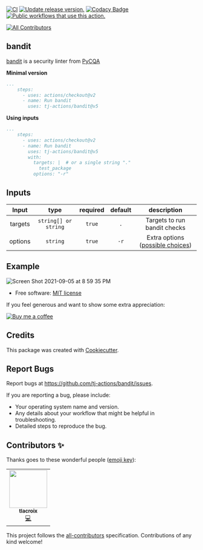 [![CI](https://github.com/tj-actions/bandit/workflows/CI/badge.svg)](https://github.com/tj-actions/bandit/actions?query=workflow%3ACI)
[![Update release version.](https://github.com/tj-actions/bandit/workflows/Update%20release%20version./badge.svg)](https://github.com/tj-actions/bandit/actions?query=workflow%3A%22Update+release+version.%22)
[![Codacy Badge](https://api.codacy.com/project/badge/Grade/a1285ea955d346f9a37355933835aabd)](https://app.codacy.com/gh/tj-actions/bandit?utm_source=github.com\&utm_medium=referral\&utm_content=tj-actions/bandit\&utm_campaign=Badge_Grade_Settings)
[![Public workflows that use this action.](https://img.shields.io/endpoint?url=https%3A%2F%2Fapi-tj-actions1.vercel.app%2Fapi%2Fgithub-actions%2Fused-by%3Faction%3Dtj-actions%2Fbandit%26badge%3Dtrue)](https://github.com/search?o=desc\&q=tj-actions+bandit+language%3AYAML\&s=\&type=Code)

<!-- ALL-CONTRIBUTORS-BADGE:START - Do not remove or modify this section -->

[![All Contributors](https://img.shields.io/badge/all_contributors-1-orange.svg?style=flat-square)](#contributors-)

<!-- ALL-CONTRIBUTORS-BADGE:END -->

## bandit

[bandit](https://github.com/PyCQA/bandit) is a security linter from [PyCQA](https://github.com/PyCQA?type=source)

**Minimal version**

```yaml
...
    steps:
      - uses: actions/checkout@v2
      - name: Run bandit
        uses: tj-actions/bandit@v5
```

**Using inputs**

```yaml
...
    steps:
      - uses: actions/checkout@v2
      - name: Run bandit
        uses: tj-actions/bandit@v5
        with:
          targets: |  # or a single string "." 
            test_package
          options: "-r"
```

## Inputs

|   Input       |    type    |  required     |  default                      |  description  |
|:-------------:|:-----------:|:-------------:|:----------------------------:|:-------------:|
| targets |  `string[] or string`   |    `true`    | `.`                      | Targets to run bandit checks  |
| options |  `string`   |    `true`    | `-r`                      | Extra options ([possible choices](https://github.com/tj-actions/bandit/blob/main/action.yml#L13))  |

## Example

![Screen Shot 2021-09-05 at 8 59 35 PM](https://user-images.githubusercontent.com/17484350/132146947-1794341e-da4d-485c-b011-abb008df8f14.png)

*   Free software: [MIT license](LICENSE)

If you feel generous and want to show some extra appreciation:

[![Buy me a coffee][buymeacoffee-shield]][buymeacoffee]

[buymeacoffee]: https://www.buymeacoffee.com/jackton1

[buymeacoffee-shield]: https://www.buymeacoffee.com/assets/img/custom_images/orange_img.png

## Credits

This package was created with [Cookiecutter](https://github.com/cookiecutter/cookiecutter).

## Report Bugs

Report bugs at https://github.com/tj-actions/bandit/issues.

If you are reporting a bug, please include:

*   Your operating system name and version.
*   Any details about your workflow that might be helpful in troubleshooting.
*   Detailed steps to reproduce the bug.

## Contributors ✨

Thanks goes to these wonderful people ([emoji key](https://allcontributors.org/docs/en/emoji-key)):

<!-- ALL-CONTRIBUTORS-LIST:START - Do not remove or modify this section -->

<!-- prettier-ignore-start -->

<!-- markdownlint-disable -->

<table>
  <tr>
    <td align="center"><a href="https://nuagelab.com"><img src="https://avatars.githubusercontent.com/u/4560307?v=4?s=100" width="100px;" alt=""/><br /><sub><b>tlacroix</b></sub></a><br /><a href="https://github.com/tj-actions/bandit/commits?author=tlacroix" title="Code">💻</a></td>
  </tr>
</table>

<!-- markdownlint-restore -->

<!-- prettier-ignore-end -->

<!-- ALL-CONTRIBUTORS-LIST:END -->

This project follows the [all-contributors](https://github.com/all-contributors/all-contributors) specification. Contributions of any kind welcome!
